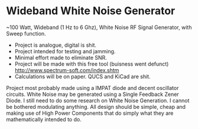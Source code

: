 # Wideband White Noise Generator
~100 Watt, Wideband (1 Hz to 6 Ghz), White Noise RF Signal Generator, with Sweep function.
- Project is analogue, digital is shit. 
- Project intended for testing and jamming. 
- Minimal effort made to eliminate SNR. 
- Project will be made with this free tool (buisness went defunct) http://www.spectrum-soft.com/index.shtm
- Calculations will be on paper. QUCS and KiCad are shit.

Project most probably made using a IMPAT diode and decent oscillator circuits. White Noise may be generated using a Single Feedback Zener Diode. I still need to do some research on White Noise Generation. I cannot be bothered modulating anything. All design should be simple, cheap and making use of High Power Components that do simply what they are mathematically intended to do.
